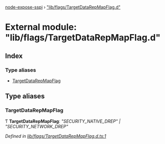 [node-expose-sspi](../README.md) › ["lib/flags/TargetDataRepMapFlag.d"](_lib_flags_targetdatarepmapflag_d_.md)

# External module: "lib/flags/TargetDataRepMapFlag.d"

## Index

### Type aliases

* [TargetDataRepMapFlag](_lib_flags_targetdatarepmapflag_d_.md#targetdatarepmapflag)

## Type aliases

###  TargetDataRepMapFlag

Ƭ **TargetDataRepMapFlag**: *"SECURITY_NATIVE_DREP" | "SECURITY_NETWORK_DREP"*

*Defined in [lib/flags/TargetDataRepMapFlag.d.ts:1](https://github.com/jlguenego/node-expose-sspi/blob/15baf5f/lib/flags/TargetDataRepMapFlag.d.ts#L1)*

